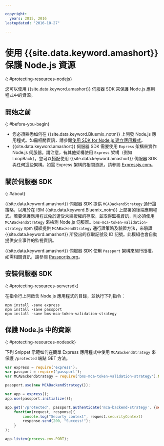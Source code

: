 ```yaml
---

copyright:
  years: 2015, 2016
lastupdated: "2016-10-27"

---
```


# 使用 {{site.data.keyword.amashort}} 保護 Node.js 資源
{: #protecting-resources-nodejs}


您可以使用 {{site.data.keyword.amashort}} 伺服器 SDK 來保護 Node.js 應用程式中的資源。

## 開始之前
{: #before-you-begin}

* 您必須熟悉如何在 {{site.data.keyword.Bluemix_notm}} 上開發 Node.js 應用程式。如需相關資訊，請參閱[使用 SDK for Node.js 建立應用程式](https://console.{DomainName}/docs/runtimes/nodejs/index.html#nodejs_runtime)。
* {{site.data.keyword.amashort}} 伺服器 SDK 需要使用 `Express` 架構來實作 Node.js 伺服器。請注意，有其他架構使用 `Express` 架構（例如 LoopBack）。您可以搭配使用 {{site.data.keyword.amashort}} 伺服器 SDK 與任何這些架構。如需 Express 架構的相關資訊，請參閱 [Expressjs.com](http://expressjs.com/)。

## 關於伺服器 SDK
{: #about}

{{site.data.keyword.amashort}} 伺服器 SDK 提供 `MCABackendStrategy` 通行證策略，以用於在 IBM {{site.data.keyword.Bluemix_notm}} 上部署的後端應用程式。若要保護應用程式免於遭受未經授權的存取，並取得監視資訊，則必須使用 `MCABackendStrategy` 來檢測 Node.js 伺服器。`bms-mca-token-validation-strategy` npm 模組提供 `MCABackendStrategy` 通行證策略及驗證方法，來驗證 {{site.data.keyword.amashort}} 所發出的存取記號及 ID 記號。此模組也會自動提供安全事件的監視資訊。

{{site.data.keyword.amashort}} 伺服器 SDK 使用 `Passport` 架構來施行授權。如需相關資訊，請參閱 [Passportjs.org](http://passportjs.org/)。

## 安裝伺服器 SDK
{: #protecting-resources-serversdk}

在指令行上開啟含 Node.js 應用程式的目錄，並執行下列指令：

```
npm install -save express
npm install -save passport
npm install -save bms-mca-token-validation-strategy
```

## 保護 Node.js 中的資源
{: #protecting-resources-nodesdk}

下列 Snippet 示範如何在簡單 Express 應用程式中使用 `MCABackendStrategy` 來保護 `/protected` 端點 GET 方法。

```JavaScript
var express = require('express');
var passport = require('passport');
var MCABackendStrategy = require('bms-mca-token-validation-strategy').MCABackendStrategy;

passport.use(new MCABackendStrategy());

var app = express();
app.use(passport.initialize());

app.get('/protected', passport.authenticate('mca-backend-strategy', {session: false }),
    function(request, response){
		console.log("Securty context", request.securityContext)    
		response.send(200, "Success!");
    }
);

app.listen(process.env.PORT);
```
